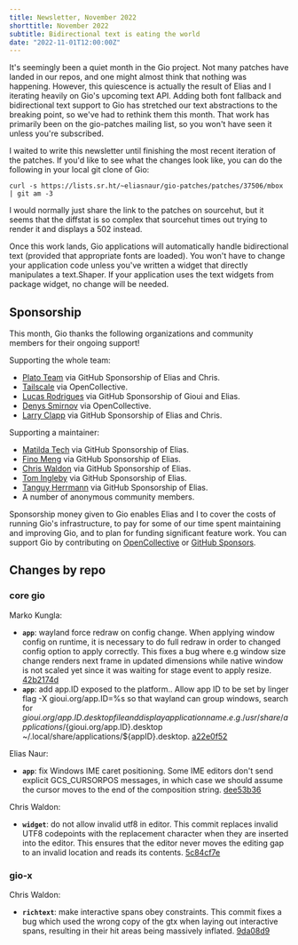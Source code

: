 ```yaml
---
title: Newsletter, November 2022
shorttitle: November 2022
subtitle: Bidirectional text is eating the world
date: "2022-11-01T12:00:00Z"
---
```


It's seemingly been a quiet month in the Gio project. Not many patches have landed in our repos, and one might almost think that nothing was happening. However, this quiescence is actually the result of Elias and I iterating heavily on Gio's upcoming text API. Adding both font fallback and bidirectional text support to Gio has stretched our text abstractions to the breaking point, so we've had to rethink them this month. That work has primarily been on the gio-patches mailing list, so you won't have seen it unless you're subscribed.

I waited to write this newsletter until finishing the most recent iteration of the patches. If you'd like to see what the changes look like, you can do the following in your local git clone of Gio:

```
curl -s https://lists.sr.ht/~eliasnaur/gio-patches/patches/37506/mbox | git am -3
```

I would normally just share the link to the patches on sourcehut, but it seems that the diffstat is so complex that sourcehut times out trying to render it and displays a 502 instead.

Once this work lands, Gio applications will automatically handle bidirectional text (provided that appropriate fonts are loaded). You won't have to change your application code unless you've written a widget that directly manipulates a text.Shaper. If your application uses the text widgets from package widget, no change will be needed.

## Sponsorship

This month, Gio thanks the following organizations and community members for their ongoing support!

Supporting the whole team:

- [Plato Team](https://www.platoapp.com/) via GitHub Sponsorship of Elias and Chris.
- [Tailscale](https://tailscale.com/) via OpenCollective.
- [Lucas Rodrigues](https://github.com/Inkeliz/) via GitHub Sponsorship of Gioui and Elias.
- [Denys Smirnov](https://github.com/dennwc) via OpenCollective.
- [Larry Clapp](https://github.com/theclapp) via GitHub Sponsorship of Elias and Chris.

Supporting a maintainer:

- [Matilda Tech](https://github.com/matildatech) via GitHub Sponsorship of Elias.
- [Fino Meng](https://github.com/finomeng) via GitHub Sponsorship of Elias.
- [Chris Waldon](https://github.com/whereswaldon) via GitHub Sponsorship of Elias.
- [Tom Ingleby](https://github.com/tingleby) via GitHub Sponsorship of Elias.
- [Tanguy Herrmann](https://github.com/dolanor) via GitHub Sponsorship of Elias.
- A number of anonymous community members.

Sponsorship money given to Gio enables Elias and I to cover the costs of running Gio's infrastructure, to pay for some of our time spent maintaining and improving Gio, and to plan for funding significant feature work. You can support Gio by contributing on [OpenCollective](https://opencollective.com/gioui) or [GitHub Sponsors](https://github.com/sponsors/gioui).

## Changes by repo

### core gio

Marko Kungla:

- **`app`**: wayland force redraw on config change. When applying window config on runtime, it is necessary to do full redraw in order to changed config option to apply correctly. This fixes a bug where e.g window size change renders next frame in updated dimensions while native window is not scaled yet since it was waiting for stage event to apply resize. [42b2174d](https://git.sr.ht/~eliasnaur/gio/commit/42b2174d)
- **`app`**: add app.ID exposed to the platform.. Allow app ID to be set by linger flag -X gioui.org/app.ID=%s so that wayland can group windows, search for ${gioui.org/app.ID}.desktop file and display application name. e.g. /usr/share/applications/${gioui.org/app.ID}.desktop ~/.local/share/applications/${appID}.desktop. [a22e0f52](https://git.sr.ht/~eliasnaur/gio/commit/a22e0f52)

Elias Naur:

- **`app`**: fix Windows IME caret positioning. Some IME editors don't send explicit GCS_CURSORPOS messages, in which case we should assume the cursor moves to the end of the composition string. [dee53b36](https://git.sr.ht/~eliasnaur/gio/commit/dee53b36)

Chris Waldon:

- **`widget`**: do not allow invalid utf8 in editor. This commit replaces invalid UTF8 codepoints with the replacement character when they are inserted into the editor. This ensures that the editor never moves the editing gap to an invalid location and reads its contents. [5c84cf7e](https://git.sr.ht/~eliasnaur/gio/commit/5c84cf7e)

### gio-x

Chris Waldon:

- **`richtext`**: make interactive spans obey constraints. This commit fixes a bug which used the wrong copy of the gtx when laying out interactive spans, resulting in their hit areas being massively inflated. [9da08d9](https://git.sr.ht/~whereswaldon/gio-x/commit/9da08d9)

